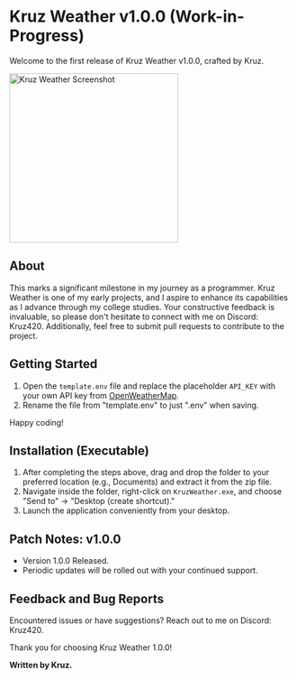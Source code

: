 
# Kruz Weather v1.0.0 (Work-in-Progress)

Welcome to the first release of Kruz Weather v1.0.0, crafted by Kruz.

  <img src="https://github.com/K-r-u-z/KruzWeather/assets/135771649/554f9bd2-f0ca-42af-b175-d338a9917a2c" alt="Kruz Weather Screenshot" width="300">
  

## About

This marks a significant milestone in my journey as a programmer. Kruz Weather is one of my early projects, and I aspire to enhance its capabilities as I advance through my college studies. Your constructive feedback is invaluable, so please don't hesitate to connect with me on Discord: Kruz420. Additionally, feel free to submit pull requests to contribute to the project.

## Getting Started

1. Open the `template.env` file and replace the placeholder `API_KEY` with your own API key from [OpenWeatherMap](https://openweathermap.org/api).
2. Rename the file from "template.env" to just ".env" when saving.

Happy coding!

## Installation (Executable)

1. After completing the steps above, drag and drop the folder to your preferred location (e.g., Documents) and extract it from the zip file.
2. Navigate inside the folder, right-click on `KruzWeather.exe`, and choose "Send to" -> "Desktop (create shortcut)."
3. Launch the application conveniently from your desktop.

## Patch Notes: v1.0.0

- Version 1.0.0 Released.
- Periodic updates will be rolled out with your continued support.

## Feedback and Bug Reports

Encountered issues or have suggestions? Reach out to me on Discord: Kruz420.

Thank you for choosing Kruz Weather 1.0.0!

**Written by Kruz.**


